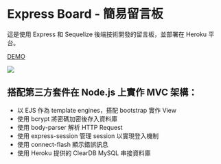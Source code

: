 # Express Board - 簡易留言板

這是使用 Express 和 Sequelize 後端技術開發的留言板，並部署在 Heroku 平台。

[DEMO](https://express-board-demo.herokuapp.com/)

![](https://i.imgur.com/shOz2Ey.png)

## 搭配第三方套件在 Node.js 上實作 MVC 架構：

- 以 EJS 作為 template engines，搭配 bootstrap 實作 View
- 使用 bcrypt 將密碼加密後存入資料庫
- 使用 body-parser 解析 HTTP Request
- 使用 express-session 管理 session 以實現登入機制
- 使用 connect-flash 顯示錯誤訊息
- 使用 Heroku 提供的 ClearDB MySQL 串接資料庫
